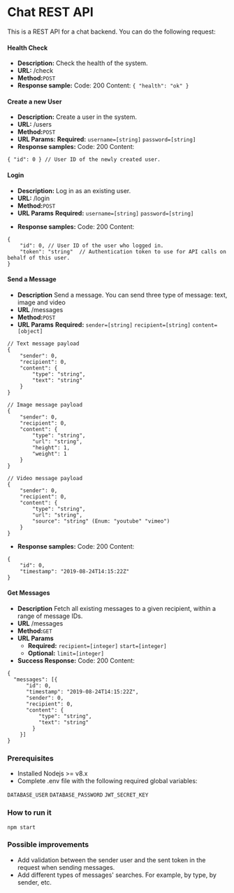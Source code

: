 # Chat REST API

This is a REST API for a chat backend. You can do the following request:

#### Health Check

- **Description:** Check the health of the system.
- **URL:** /check
- **Method:**`POST`
- **Response sample:**
    Code: 200
    Content: `{ "health": "ok" }`

#### Create a new User

- **Description:** Create a user in the system.
- **URL:** /users
- **Method:**`POST`
- **URL Params:**
   **Required:**
   `username=[string]`
   `password=[string]`
- **Response samples:**
    Code: 200
    Content:
```
{ "id": 0 } // User ID of the newly created user.
```
    
#### Login

- **Description:** Log in as an existing user.
- **URL:** /login
- **Method:**`POST`
- **URL Params**
   **Required:**
   `username=[string]`
   `password=[string]`
* **Response samples:**
    Code: 200
    Content: 
```
{ 
    "id": 0, // User ID of the user who logged in.
    "token": "string"  // Authentication token to use for API calls on behalf of this user.
}
```

#### Send a Message

* **Description** Send a message. You can send three type of message: text, image and video
* **URL** /messages
* **Method:**`POST`
* **URL Params**
   **Required:** 
   `sender=[string]`
   `recipient=[string]`
   `content=[object]`
```
// Text message payload
{ 
    "sender": 0,
    "recipient": 0,
    "content": {
        "type": "string",
        "text": "string"
    }
}

// Image message payload
{ 
    "sender": 0,
    "recipient": 0,
    "content": {
        "type": "string",
        "url": "string",
        "height": 1,
        "weight": 1
    }
}

// Video message payload
{ 
    "sender": 0,
    "recipient": 0,
    "content": {
        "type": "string",
        "url": "string",
        "source": "string" (Enum: "youtube" "vimeo")
    }
}
```
* **Response samples:**
    Code: 200
    Content:
```
{
    "id": 0,
    "timestamp": "2019-08-24T14:15:22Z"
}
```
       
#### Get Messages

* **Description** Fetch all existing messages to a given recipient, within a range of message IDs.
* **URL** /messages
* **Method:**`GET`
* **URL Params**
   - **Required:**
   `recipient=[integer]`
   `start=[integer]` 
   - **Optional:**
   `limit=[integer]`
* **Success Response:**
    Code: 200
    Content: 
```
{ 
  "messages": [{
      "id": 0,
      "timestamp": "2019-08-24T14:15:22Z",
      "sender": 0,
      "recipient": 0,
      "content": {
          "type": "string",
          "text": "string"
        }
    }]
}
```

### Prerequisites

- Installed Nodejs >= v8.x
- Complete .env file with the following required global variables:

`DATABASE_USER`
`DATABASE_PASSWORD`
`JWT_SECRET_KEY`

### How to run it

```
npm start
```

### Possible improvements
- Add validation between the sender user and the sent token in the request when sending messages.
- Add different types of messages' searches. For example, by type, by sender, etc.
